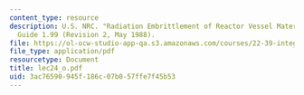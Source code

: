 ```yaml
---
content_type: resource
description: U.S. NRC. "Radiation Embrittlement of Reactor Vessel Materials." In Regulatory
  Guide 1.99 (Revision 2, May 1988).
file: https://ol-ocw-studio-app-qa.s3.amazonaws.com/courses/22-39-integration-of-reactor-design-operations-and-safety-fall-2006/3ac76590945f186c07b057ffe7f45b53_lec24_o.pdf
file_type: application/pdf
resourcetype: Document
title: lec24_o.pdf
uid: 3ac76590-945f-186c-07b0-57ffe7f45b53
---
```

